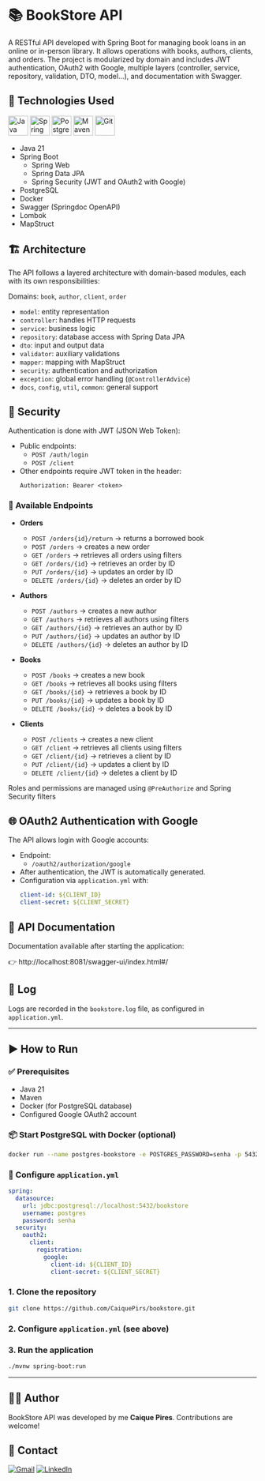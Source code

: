 # 📚 BookStore API

A RESTful API developed with Spring Boot for managing book loans in an online or in-person library. It allows operations with books, authors, clients, and orders. The project is modularized by domain and includes JWT authentication, OAuth2 with Google, multiple layers (controller, service, repository, validation, DTO, model...), and documentation with Swagger.

## 🚀 Technologies Used
<p align="left">
  <img src="https://cdn.jsdelivr.net/gh/devicons/devicon/icons/java/java-original.svg" width="40" height="40" alt="Java"/>
  <img src="https://cdn.jsdelivr.net/gh/devicons/devicon/icons/spring/spring-original.svg" width="40" height="40" alt="Spring Boot"/>
  <img src="https://cdn.jsdelivr.net/gh/devicons/devicon/icons/postgresql/postgresql-original.svg" width="40" height="40" alt="PostgreSQL"/>
  <img src="https://cdn.jsdelivr.net/gh/devicons/devicon/icons/maven/maven-original.svg" width="40" height="40" alt="Maven"/>
  <img src="https://cdn.jsdelivr.net/gh/devicons/devicon/icons/git/git-original.svg" width="40" height="40" alt="Git"/>
</p>

- Java 21
- Spring Boot
  - Spring Web
  - Spring Data JPA
  - Spring Security (JWT and OAuth2 with Google)
- PostgreSQL
- Docker
- Swagger (Springdoc OpenAPI)
- Lombok
- MapStruct

## 🏗️ Architecture

The API follows a layered architecture with domain-based modules, each with its own responsibilities:

Domains: `book`, `author`, `client`, `order`

- `model`: entity representation
- `controller`: handles HTTP requests
- `service`: business logic
- `repository`: database access with Spring Data JPA
- `dto`: input and output data
- `validator`: auxiliary validations
- `mapper`: mapping with MapStruct
- `security`: authentication and authorization
- `exception`: global error handling (`@ControllerAdvice`)
- `docs`, `config`, `util`, `common`: general support

## 🔐 Security

Authentication is done with JWT (JSON Web Token):

- Public endpoints:
  - `POST /auth/login`
  - `POST /client`
- Other endpoints require JWT token in the header:
  ```
  Authorization: Bearer <token>
  ```
### 📌 Available Endpoints

- **Orders**
  - `POST /orders{id}/return` → returns a borrowed book
  - `POST /orders` → creates a new order
  - `GET /orders` → retrieves all orders using filters
  - `GET /orders/{id}` → retrieves an order by ID
  - `PUT /orders/{id}` → updates an order by ID
  - `DELETE /orders/{id}` → deletes an order by ID

- **Authors**
  - `POST /authors` → creates a new author
  - `GET /authors` → retrieves all authors using filters
  - `GET /authors/{id}` → retrieves an author by ID
  - `PUT /authors/{id}` → updates an author by ID
  - `DELETE /authors/{id}` → deletes an author by ID

- **Books**
  - `POST /books` → creates a new book
  - `GET /books` → retrieves all books using filters
  - `GET /books/{id}` → retrieves a book by ID
  - `PUT /books/{id}` → updates a book by ID
  - `DELETE /books/{id}` → deletes a book by ID

- **Clients**
  - `POST /clients` → creates a new client
  - `GET /client` → retrieves all clients using filters
  - `GET /client/{id}` → retrieves a client by ID
  - `PUT /client/{id}` → updates a client by ID
  - `DELETE /client/{id}` -> deletes a client by ID

Roles and permissions are managed using `@PreAuthorize` and Spring Security filters

## 🌐 OAuth2 Authentication with Google

The API allows login with Google accounts:

- Endpoint:
  - `/oauth2/authorization/google`
- After authentication, the JWT is automatically generated.
- Configuration via `application.yml` with:
  ```yaml
  client-id: ${CLIENT_ID}
  client-secret: ${CLIENT_SECRET}
  ```

## 📌 API Documentation

Documentation available after starting the application:

👉 http://localhost:8081/swagger-ui/index.html#/

## 📁 Log

Logs are recorded in the `bookstore.log` file, as configured in `application.yml`.

---

## ▶️ How to Run

### ✅ Prerequisites
- Java 21
- Maven
- Docker (for PostgreSQL database)
- Configured Google OAuth2 account

### 📦 Start PostgreSQL with Docker (optional)
```bash
docker run --name postgres-bookstore -e POSTGRES_PASSWORD=senha -p 5432:5432 -d postgres
```

### 🧪 Configure `application.yml`
```yaml
spring:
  datasource:
    url: jdbc:postgresql://localhost:5432/bookstore
    username: postgres
    password: senha
  security:
    oauth2:
      client:
        registration:
          google:
            client-id: ${CLIENT_ID}
            client-secret: ${CLIENT_SECRET}
```

### 1. Clone the repository
```bash
git clone https://github.com/CaiquePirs/bookstore.git
```

### 2. Configure `application.yml` (see above)

### 3. Run the application
```bash
./mvnw spring-boot:run
```

---

## 👨‍💻 Author

BookStore API was developed by me **Caique Pires**. Contributions are welcome!

## 📧 Contact

[![Gmail](https://img.shields.io/badge/Email-Gmail-red?style=flat&logo=gmail)](mailto:pirescaiq@gmail.com)
[![LinkedIn](https://img.shields.io/badge/LinkedIn-LinkedIn-blue?style=flat&logo=linkedin)](https://www.linkedin.com/in/caique-pires-8843aa332)

